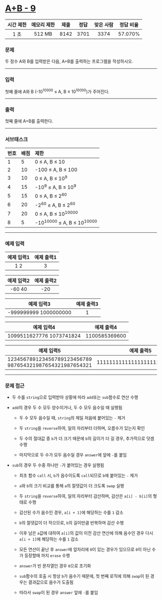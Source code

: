 # [A+B - 9](https://www.acmicpc.net/problem/15740)

<div align = center>

| 시간 제한 | 메모리 제한 | 제출  | 정답  | 맞은 사람 | 정답 비율 |
| :-------: | :---------: | :---: | :---: | :-------: | :-------: |
|   1 초    |   512 MB    | 8142  | 3701  |   3374    |  57.070%  |

</div>

### 문제

두 정수 A와 B를 입력받은 다음, A+B를 출력하는 프로그램을 작성하시오.

---

### 입력

첫째 줄에 A와 B (-10<sup>10000</sup> ≤ A, B ≤ 10<sup>10000</sup>)가 주어진다.

---

### 출력

첫째 줄에 A+B를 출력한다.

---

### 서브태스크

| 번호 | 배점 | 제한                                            |
| :--- | :--- | :---------------------------------------------- |
| 1    | 5    | 0 ≤ A, B ≤ 10                                   |
| 2    | 10   | -100 ≤ A, B ≤ 100                               |
| 3    | 10   | 0 ≤ A, B ≤ 10<sup>9</sup>                       |
| 4    | 15   | -10<sup>9</sup> ≤ A, B ≤ 10<sup>9</sup>         |
| 5    | 15   | 0 ≤ A, B ≤ 2<sup>60</sup>                       |
| 6    | 20   | -2<sup>60</sup> ≤ A, B ≤ 2<sup>60</sup>         |
| 7    | 20   | 0 ≤ A, B ≤ 10<sup>10000</sup>                   |
| 8    | 5    | -10<sup>10000</sup> ≤ A, B ≤ 10<sup>10000</sup> |

---

### 예제 입력

| 예제 입력1 | 예제 출력1 |
| :--------: | :--------: |
|    1 2     |     3      |

| 예제 입력2 | 예제 출력2 |
| :--------: | :--------: |
|   -60 40   |    -20     |

|      예제 입력3       | 예제 출력3 |
| :-------------------: | :--------: |
| -999999999 1000000000 |     1      |

|        예제 입력4        |  예제 출력4   |
| :----------------------: | :-----------: |
| 1099511627776 1073741824 | 1100585369600 |

|                       예제 입력5                        |          예제 출력5          |
| :-----------------------------------------------------: | :--------------------------: |
| 123456789123456789123456789 987654321987654321987654321 | 1111111111111111111111111110 |

---

### 문제 접근

  - 두 수를 `string`으로 입력받아 상황에 따라 `add`또는 `sub`함수로 연산 수행

  - `add`의 경우 두 수 모두 양수이거나, 두 수 모두 음수일 때 실행됨

    - 두 수 모두 음수일 때, `string`의 제일 처음에 붙어있는 `-` 제거

    - 두 `string`을 `reverse`하여, 일의 자리부터 더하며, 오름수가 있는지 확인

    - 두 수의 절대값 중 `b`가 더 크기 때문에 `b`의 길이가 더 길 경우, 추가적으로 덧셈 수행

    - 마지막으로 두 수가 모두 음수일 경우 `answer`에 앞에 `-`를 붙임

  - `sub`의 경우 두 수중 하나만 `-`가 붙어있는 경우 실행됨

    - 최초 함수 `call` 시, `b`가 음수이도록 `call`되므로 `b`에 붙어있는 `-` 제거

    - `a`와 `b`의 크기 비교를 통해 `a`의 절댓값이 더 크도록 `swap` 실행

    - 두 `string`을 `reverse`하여, 일의 자리부터 감산하며, 감산은 `a[i] - b[i]`의 형태로 수행

    - 감산된 수가 음수인 경우, `a[i + 1]`에 해당하는 수를 `1` 감소

    - `b`의 절댓값이 더 작으므로, `b`의 길이만큼 반복하며 감산 수행

    - 이후 남은 `a`값에 대하여 `a[i]`의 값이 이전 감산 연산에 의해 음수인 경우 다시 `a[i + 1]`에 해당하는 수를 `1` 감소

    - 모든 연산이 끝난 후 `answer`에 앞자리에 `0`이 있는 경우가 있으므로 `0`이 아닌 수가 등장할때 까지 `erase` 수행

    - `answer`가 빈 문자열인 경우 `0`으로 초기화

    - `sub`함수의 호출 시 항상 `b`가 음수기 때문에, 첫 번째 로직에 의해 `swap`이 된 경우는 결과값으로 음수가 도출됨

    - 따라서 `swap`이 된 경우 `answer` 앞에 `-`를 붙임
